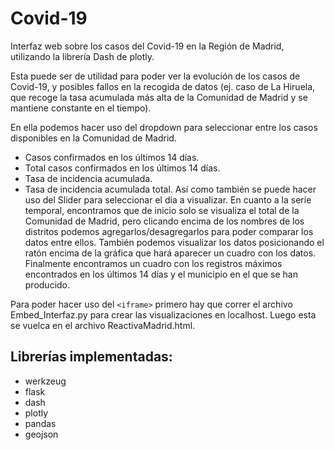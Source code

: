 # Covid-19
Interfaz web sobre los casos del Covid-19 en la Región de Madrid, utilizando la librería Dash de plotly.

Esta puede ser de utilidad para poder ver la evolución de los casos de Covid-19, y posibles fallos en la recogida de datos (ej. caso de La Hiruela, que recoge la tasa acumulada más alta de la Comunidad de Madrid y se mantiene constante en el tiempo).

En ella podemos hacer uso del dropdown para seleccionar entre los casos disponibles en la Comunidad de Madrid.
* Casos confirmados en los últimos 14 días.
* Total casos confirmados en los últimos 14 días.
* Tasa de incidencia acumulada.
* Tasa de incidencia acumulada total.
Así como también se puede hacer uso del Slider para seleccionar el día a visualizar.
En cuanto a la serie temporal, encontramos que de inicio solo se visualiza el total de la Comunidad de Madrid, pero clicando encima de los nombres de los distritos podemos agregarlos/desagregarlos para poder comparar los datos entre ellos. También podemos visualizar los datos posicionando el ratón encima de la gráfica que hará aparecer un cuadro con los datos.
Finalmente encontramos un cuadro con los registros máximos encontrados en los últimos 14 días y el municipio en el que se han producido.

Para poder hacer uso del ```<iframe>``` primero hay que correr el archivo Embed_Interfaz.py para crear las visualizaciones en localhost. 
Luego esta se vuelca en el archivo ReactivaMadrid.html. 

## Librerías implementadas:
* werkzeug
* flask
* dash
* plotly
* pandas
* geojson
